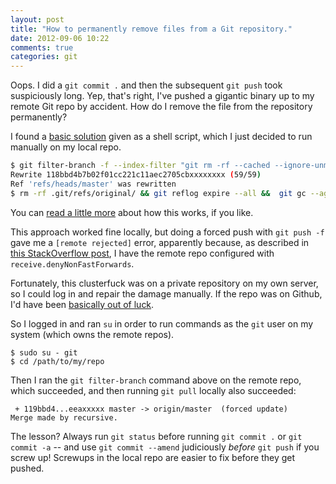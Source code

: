 ```yaml
---
layout: post
title: "How to permanently remove files from a Git repository."
date: 2012-09-06 10:22
comments: true
categories: git
---
```


Oops. I did a `git commit .` and then the subsequent `git push` took
suspiciously long. Yep, that's right, I've pushed a gigantic binary up to my
remote Git repo by accident. How do I remove the file from the repository
permanently?

<!-- more -->

I found a
[basic solution](http://dound.com/2009/04/git-forever-remove-files-or-folders-from-history/)
given as a shell script, which I just decided to run manually on my local repo.

``` bash
$ git filter-branch -f --index-filter "git rm -rf --cached --ignore-unmatch full/path/to/the/offending.file" HEAD
Rewrite 118bbd4b7b02f01cc221c11aec2705cbxxxxxxxx (59/59)
Ref 'refs/heads/master' was rewritten
$ rm -rf .git/refs/original/ && git reflog expire --all &&  git gc --aggressive --prune
```

You can
[read a little more](http://dalibornasevic.com/posts/2-permanently-remove-files-and-folders-from-a-git-repository)
about how this works, if you like.

This approach worked fine locally, but doing a forced push with `git push -f`
gave me a `[remote rejected]` error, apparently because, as described
in [this StackOverflow post](http://stackoverflow.com/questions/1270514/undoing-a-git-push),
I have the remote repo configured with `receive.denyNonFastForwards`.

Fortunately, this clusterfuck was on a private repository on my own server, so
I could log in and repair the damage manually. If the repo was on Github, I'd have
been [basically out of luck](https://help.github.com/articles/remove-sensitive-data).

So I logged in and ran `su` in order to run commands as the `git` user on my
system (which owns the remote repos).

```
$ sudo su - git
$ cd /path/to/my/repo
```

Then I ran the `git filter-branch` command above on the remote repo, which succeeded,
and then running `git pull` locally also succeeded:

```
 + 119bbd4...eeaxxxxx master -> origin/master  (forced update)
Merge made by recursive.
```

The lesson? Always run `git status` before running `git commit .` or `git
commit -a` -- and use `git commit --amend` judiciously _before_ `git push` if
you screw up! Screwups in the local repo are easier to fix before they get
pushed.
